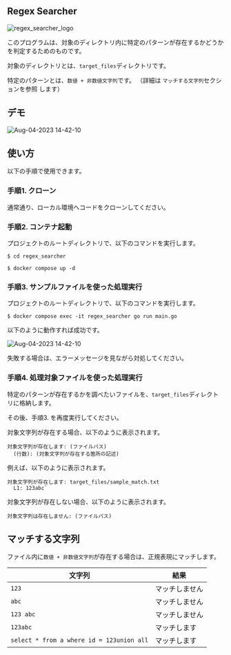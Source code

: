 ## Regex Searcher

![regex_searcher_logo](https://github.com/TatsuroYajima/regex_seacher/assets/97079648/cbd14194-c790-4ffe-9401-48e418fc3bfd)

このプログラムは、対象のディレクトリ内に特定のパターンが存在するかどうかを判定するためのものです。

対象のディレクトリとは、`target_files`ディレクトリです。

特定のパターンとは、`数値 + 非数値文字列`です。
（詳細は `マッチする文字列`セクションを参照 します）

## デモ

![Aug-04-2023 14-42-10](https://github.com/TatsuroYajima/regex_seacher/assets/97079648/2c49f823-60b5-4d68-89a2-864fc1343021)

## 使い方

以下の手順で使用できます。

### 手順1. クローン

通常通り、ローカル環境へコードをクローンしてください。

### 手順2. コンテナ起動

プロジェクトのルートディレクトリで、以下のコマンドを実行します。

```sh:コマンドラインツール
$ cd regex_searcher

$ docker compose up -d
```

### 手順3. サンプルファイルを使った処理実行

プロジェクトのルートディレクトリで、以下のコマンドを実行します。

```sh:regex_searcher
$ docker compose exec -it regex_searcher go run main.go
```

以下のように動作すれば成功です。

![Aug-04-2023 14-42-10](https://github.com/TatsuroYajima/regex_seacher/assets/97079648/2c49f823-60b5-4d68-89a2-864fc1343021)

失敗する場合は、エラーメッセージを見ながら対処してください。

### 手順4. 処理対象ファイルを使った処理実行

特定のパターンが存在するかを調べたいファイルを、`target_files`ディレクトリに格納します。

その後、手順3. を再度実行してください。

対象文字列が存在する場合、以下のように表示されます。

```
対象文字列が存在します: (ファイルパス)
  (行数): (対象文字列が存在する箇所の記述)
```

例えば、以下のように表示されます。
```
対象文字列が存在します: target_files/sample_match.txt
  L1: 123abc`
```

対象文字列が存在しない場合、以下のように表示されます。

`対象文字列は存在しません: (ファイルパス)`

## マッチする文字列

ファイル内に`数値 + 非数値文字列`が存在する場合は、正規表現にマッチします。

|文字列|結果|
|---|---|
|`123`| マッチしません|
|`abc`| マッチしません|
|`123 abc`| マッチしません|
|`123abc`| マッチします|
|`select * from a where id = 123union all`| マッチします|
